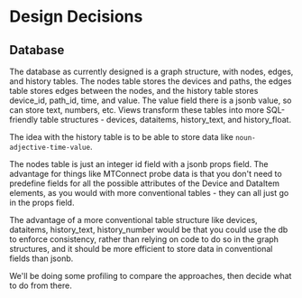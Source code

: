 # Design Decisions

## Database

The database as currently designed is a graph structure, with nodes, edges, and history tables. The nodes table stores the devices and paths, the edges table stores edges between the nodes, and the history table stores device_id, path_id, time, and value. The value field there is a jsonb value, so can store text, numbers, etc. Views transform these tables into more SQL-friendly table structures - devices, dataitems, history_text, and history_float. 

The idea with the history table is to be able to store data like `noun-adjective-time-value`. 

The nodes table is just an integer id field with a jsonb props field. The advantage for things like MTConnect probe data is that you don't need to predefine fields for all the possible attributes of the Device and DataItem elements, as you would with more conventional tables - they can all just go in the props field. 

The advantage of a more conventional table structure like devices, dataitems, history_text, history_number would be that you could use the db to enforce consistency, rather than relying on code to do so in the graph structures, and it should be more efficient to store data in conventional fields than jsonb. 

We'll be doing some profiling to compare the approaches, then decide what to do from there. 

